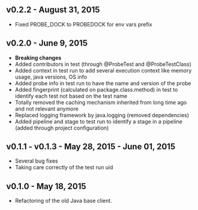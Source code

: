 ## v0.2.2 - August 31, 2015

* Fixed PROBE_DOCK to PROBEDOCK for env vars prefix

## v0.2.0 - June 9, 2015

* **Breaking changes**
* Added contributors in test (through @ProbeTest and @ProbeTestClass)
* Added context in test run to add several execution context like memory usage, java versions, OS info
* Added probe info in test run to have the name and version of the probe
* Added fingerprint (calculated on package.class.method) in test to identify each test not based on the test name
* Totally removed the caching mechanism inherited from long time ago and not relevant anymore
* Replaced logging framework by java.logging (removed dependencies)
* Added pipeline and stage to test run to identify a stage in a pipeline (added through project configuration)

## v0.1.1 - v0.1.3 - May 28, 2015 - June 01, 2015

* Several bug fixes
* Taking care correctly of the test run uid

## v0.1.0 - May 18, 2015

* Refactoring of the old Java base client.

